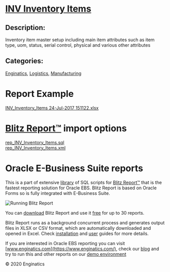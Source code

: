 # [INV Inventory Items](https://www.enginatics.com/reports/inv-inventory-items)
## Description: 
Inventory item master setup including main item attributes such as item type, uom, status, serial control, physical and various other attributes
## Categories: 
[Enginatics](https://www.enginatics.com/library/?pg=1&category[]=Enginatics), [Logistics](https://www.enginatics.com/library/?pg=1&category[]=Logistics), [Manufacturing](https://www.enginatics.com/library/?pg=1&category[]=Manufacturing)
# Report Example
[INV_Inventory_Items 24-Jul-2017 151122.xlsx](https://www.enginatics.com/example/inv-inventory-items)
# [Blitz Report™](https://www.enginatics.com/blitz-report) import options
[rep_INV_Inventory_Items.sql](https://www.enginatics.com/export/inv-inventory-items)\
[rep_INV_Inventory_Items.xml](https://www.enginatics.com/xml/inv-inventory-items)
# Oracle E-Business Suite reports

This is a part of extensive [library](https://www.enginatics.com/library/) of SQL scripts for [Blitz Report™](https://www.enginatics.com/blitz-report/) that is the fastest reporting solution for Oracle EBS. Blitz Report is based on Oracle Forms so is fully integrated with E-Business Suite. 

![Running Blitz Report](https://www.enginatics.com/wp-content/uploads/2018/01/Running-blitz-report.png) 

You can [download](https://www.enginatics.com/download/) Blitz Report and use it [free](https://www.enginatics.com/pricing/) for up to 30 reports. 

Blitz Report runs as a background concurrent process and generates output files in XLSX or CSV format, which are automatically downloaded and opened in Excel. Check [installation](https://www.enginatics.com/installation-guide/) and [user](https://www.enginatics.com/user-guide/) guides for more details.

If you are interested in Oracle EBS reporting you can visit [www.enginatics.com](https://www.enginatics.com/), check our [blog](https://www.enginatics.com/blog) and try to run this and other reports on our [demo environment](http://demo.enginatics.com/)

© 2020 Enginatics